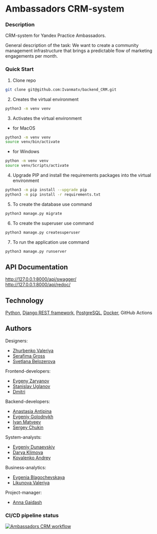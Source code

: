 # Ambassadors CRM-system

### Description
CRM-system for Yandex Practice Ambassadors.

General description of the task: We want to create a community management infrastructure that brings a predictable flow of marketing engagements per month.

### Quick Start
1. Clone repo
```bash
git clone git@github.com:Ivanmatv/backend_CRM.git
```
2. Creates the virtual environment
```bash
python3 -m venv venv
```
3. Activates the virtual environment
- for MacOS
```bash
python3 -m venv venv
source venv/bin/activate
```
- for Windows
```bash
python -m venv venv
source venv/Scripts/activate
```
4. Upgrade PIP and install the requirements packages into the virtual environment
```bash
python3 -m pip install --upgrade pip
python3 -m pip install -r requirements.txt
```
5. To create the database use command
```bash
python3 manage.py migrate
```
6. To create the superuser use command
```bash
python3 manage.py createsuperuser
```
7. To run the application use command
```bash
python3 manage.py runserver
```

## API Documentation
http://127.0.0.1:8000/api/swagger/  
http://127.0.0.1:8000/api/redoc/

## Technology
[Python](https://www.python.org), [Django REST framework](https://www.django-rest-framework.org), [PostgreSQL](https://www.postgresql.org/), [Docker](https://www.docker.com/), GitHub Actions

## Authors
Designers:
 - [Zhurbenko Valeriya](https://www.behance.net/vastrin)
 - [Serafima Gross](https://www.behance.net/serafi_me)
 - [Svetlana Belozerova](https://www.behance.net/svetlanbelozer)

Frontend-developers:
 - [Evgeny Zaryanov](https://github.com/EvgenyZaryanov)
 - [Stanislav Uglanov]()
 - [Dmitri]()

Backend-developers:

 - [Anastasia Antipina](https://github.com/an-nastasiia)  
 - [Evgeniy Golodnykh](https://github.com/Evgeniy-Golodnykh)  
 - [Ivan Matveev](https://github.com/Ivanmatv)  
 - [Sergey Chukin](https://github.com/ChukSerg)

System-analysts:
  - [Evgeniy Dunaevskiy]()
  - [Darya Klimova]()
  - [Kovalenko Andrey]()

Business-analytics:
 - [Evgenia Blagochevskaya](https://github.com/Evjhonia)
 - [Likunova Valeriya ](https://github.com/Batofyourdreams )

Project-manager:
 - [Anna Gaidash](https://www.linkedin.com/in/anna-gaidash/)

### CI/CD pipeline status
[![Ambassadors CRM workflow](https://github.com/Ivanmatv/backend_CRM/actions/workflows/crm_workflow.yml/badge.svg)](https://github.com/Ivanmatv/backend_CRM/actions/workflows/crm_workflow.yml)